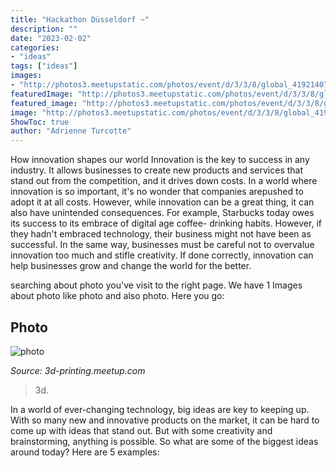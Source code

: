 ```yaml
---
title: "Hackathon Düsseldorf ~"
description: ""
date: "2023-02-02"
categories:
- "ideas"
tags: ["ideas"]
images:
- "http://photos3.meetupstatic.com/photos/event/d/3/3/8/global_419214072.jpeg"
featuredImage: "http://photos3.meetupstatic.com/photos/event/d/3/3/8/global_419214072.jpeg"
featured_image: "http://photos3.meetupstatic.com/photos/event/d/3/3/8/global_419214072.jpeg"
image: "http://photos3.meetupstatic.com/photos/event/d/3/3/8/global_419214072.jpeg"
ShowToc: true
author: "Adrienne Turcotte"
---
```



How innovation shapes our world
Innovation is the key to success in any industry. It allows businesses to create new products and services that stand out from the competition, and it drives down costs. In a world where innovation is so important, it's no wonder that companies arepushed to adopt it at all costs. However, while innovation can be a great thing, it can also have unintended consequences. For example, Starbucks today owes its success to its embrace of digital age coffee- drinking habits. However, if they hadn't embraced technology, their business might not have been as successful. In the same way, businesses must be careful not to overvalue innovation too much and stifle creativity. If done correctly, innovation can help businesses grow and change the world for the better.

	

		
searching about photo you've visit to the right page. We have 1 Images about photo like photo and also photo. Here you go:
		
    
## Photo

<img loading=lazy src="http://photos3.meetupstatic.com/photos/event/d/3/3/8/global_419214072.jpeg" onerror="this.onerror=null;this.src='https://tse4.mm.bing.net/th?id=OIP.BsoQCU_McgB_HPzkOcaQsQHaEX&amp;pid=15.1';" alt="photo">

_Source: 3d-printing.meetup.com_

>3d. 

	

In a world of ever-changing technology, big ideas are key to keeping up. With so many new and innovative products on the market, it can be hard to come up with ideas that stand out. But with some creativity and brainstorming, anything is possible. So what are some of the biggest ideas around today? Here are 5 examples: 

